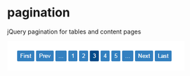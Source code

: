 # pagination
jQuery pagination for tables and content pages

![alt tag](https://github.com/Lahiru2010/pagination/blob/pagination1.0/screenshot.png)
